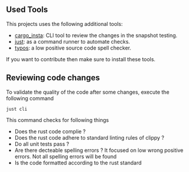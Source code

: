 ## Used Tools

This projects uses the following additional tools: 

- [cargo_insta](https://crates.io/crates/cargo-insta): CLI tool to review the changes in the snapshot testing.
- [just](https://github.com/casey/just): as a command runner to automate checks. 
- [typos](https://crates.io/crates/typos): a low positive source code spell checker.

If you want to contribute then make sure to install these tools.

## Reviewing code changes

To validate the quality of the code after some changes, execute the following command
```
just cli
```

This command checks for following things

- Does the rust code complie ?
- Does the rust code adhere to standard linting rules of clippy ?
- Do all unit tests pass ?
- Are there decteable spelling errors ? It focused on low wrong positive errors. 
  Not all spelling errors will be found
- Is the code formatted according to the rust standard

